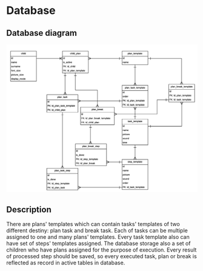 # Database
## Database diagram
![Database diagram](database-diagram.jpg)
## Description
There are plans' templates which can contain tasks' templates of two different destiny: plan task and break task. Each of tasks can be multiple assigned to one and many plans' templates.
Every task template also can have set of steps' templates assigned. The database storage also a set of children who have plans assigned for the purpose of execution. Every result of processed step should be saved, so every executed task, plan or break is reflected as record in active tables in database.
